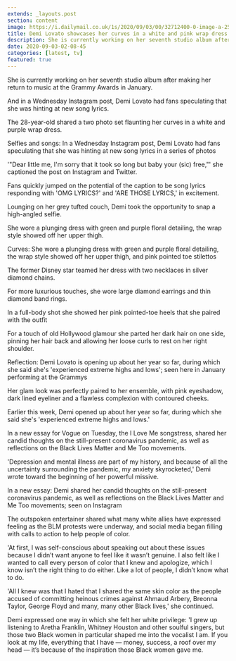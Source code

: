 ```yaml
---
extends: _layouts.post
section: content
image: https://i.dailymail.co.uk/1s/2020/09/03/00/32712400-0-image-a-25_1599091127142.jpg 
title: Demi Lovato showcases her curves in a white and pink wrap dress 
description: She is currently working on her seventh studio album after making her return to music at the Grammy Awards in January. 
date: 2020-09-03-02-08-45 
categories: [latest, tv] 
featured: true 
--- 
```

She is currently working on her seventh studio album after making her return to music at the Grammy Awards in January. 

And in a Wednesday Instagram post, Demi Lovato had fans speculating that she was hinting at new song lyrics. 

The 28-year-old shared a two photo set flaunting her curves in a white and purple wrap dress. 

Selfies and songs: In a Wednesday Instagram post, Demi Lovato had fans speculating that she was hinting at new song lyrics in a series of photos

'"Dear little me, I'm sorry that it took so long but baby your (sic) free,"' she captioned the post on Instagram and Twitter. 

Fans quickly jumped on the potential of the caption to be song lyrics responding with 'OMG LYRICS?' and 'ARE THOSE LYRICS,' in excitement.  

Lounging on her grey tufted couch, Demi took the opportunity to snap a high-angled selfie. 

She wore a plunging dress with green and purple floral detailing, the wrap style showed off her upper thigh. 

Curves: She wore a plunging dress with green and purple floral detailing, the wrap style showed off her upper thigh, and pink pointed toe stilettos

The former Disney star teamed her dress with two necklaces in silver diamond chains. 

For more luxurious touches, she wore large diamond earrings and thin diamond band rings.  

In a full-body shot she showed her pink pointed-toe heels that she paired with the outfit 

For a touch of old Hollywood glamour she parted her dark hair on one side, pinning her hair back and allowing her loose curls to rest on her right shoulder. 

Reflection: Demi Lovato is opening up about her year so far, during which she said she's 'experienced extreme highs and lows'; seen here in January performing at the Grammys

Her glam look was perfectly paired to her ensemble, with pink eyeshadow, dark lined eyeliner and a flawless complexion with contoured cheeks. 

Earlier this week, Demi opened up about her year so far, during which she said she's 'experienced extreme highs and lows.'

In a new essay for Vogue on Tuesday, the I Love Me songstress, shared her candid thoughts on the still-present coronavirus pandemic, as well as reflections on the Black Lives Matter and Me Too movements.

'Depression and mental illness are part of my history, and because of all the uncertainty surrounding the pandemic, my anxiety skyrocketed,' Demi wrote toward the beginning of her powerful missive.  

In a new essay: Demi shared her candid thoughts on the still-present coronavirus pandemic, as well as reflections on the Black Lives Matter and Me Too movements; seen on Instagram 

The outspoken entertainer shared what many white allies have expressed feeling as the BLM protests were underway, and social media began filling with calls to action to help people of color.

'At first, I was self-conscious about speaking out about these issues because I didn’t want anyone to feel like it wasn’t genuine. I also felt like I wanted to call every person of color that I knew and apologize, which I know isn’t the right thing to do either. Like a lot of people, I didn’t know what to do. 

'All I knew was that I hated that I shared the same skin color as the people accused of committing heinous crimes against Ahmaud Arbery, Breonna Taylor, George Floyd and many, many other Black lives,' she continued.

Demi expressed one way in which she felt her white privilege: 'I grew up listening to Aretha Franklin, Whitney Houston and other soulful singers, but those two Black women in particular shaped me into the vocalist I am. If you look at my life, everything that I have — money, success, a roof over my head — it’s because of the inspiration those Black women gave me. 

